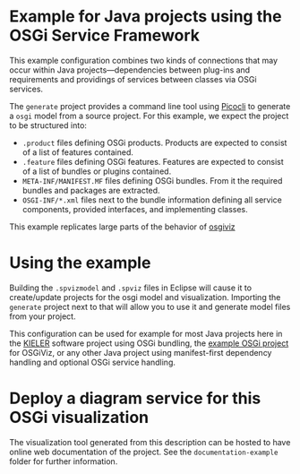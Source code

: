 # Example for Java projects using the OSGi Service Framework
This example configuration combines two kinds of connections that may occur within Java projects&mdash;dependencies between plug-ins and requirements and providings of services between classes via OSGi services.

The `generate` project provides a command line tool using [Picocli](https://picocli.info/) to generate a `osgi` model from a source project. For this example, we expect the project to be structured into:

- `.product` files defining OSGi products. Products are expected to consist of a list of features contained.
- `.feature` files defining OSGi features. Features are expected to consist of a list of bundles or plugins contained.
- `META-INF/MANIFEST.MF` files defining OSGi bundles. From it the required bundles and packages are extracted.
- `OSGI-INF/*.xml` files next to the bundle information defining all service components, provided interfaces, and implementing classes.

This example replicates large parts of the behavior of [osgiviz](https://www.github.com/kieler/osgiviz)

# Using the example
Building the `.spvizmodel` and `.spviz` files in Eclipse will cause it to create/update projects for the osgi model and visualization. Importing the `generate` project next to that will allow you to use it and generate model files from your project.

This configuration can be used for example for most Java projects here in the [KIELER](https://github.com/kieler) software project using OSGi bundling, the [example OSGi project](https://github.com/kieler/osgiviz/tree/master/examples/languagedemo) for OSGiViz, or any other Java project using manifest-first dependency handling and optional OSGi service handling.

# Deploy a diagram service for this OSGi visualization
The visualization tool generated from this description can be hosted to have online web documentation of the project. See the `documentation-example` folder for further information.